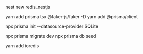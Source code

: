 nest new redis_nestjs

yarn add prisma tsx @faker-js/faker -D
yarn add @prisma/client

npx prisma init --datasource-provider SQLite

npx prisma migrate dev
npx prisma db seed

yarn add ioredis

